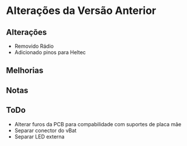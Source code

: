 # Alterações da Versão Anterior

## Alterações

* Removido Rádio
* Adicionado pinos para Heltec

## Melhorias


## Notas


## ToDo

* Alterar furos da PCB para compabilidade com suportes de placa mãe
* Separar conector do vBat
* Separar LED externa
